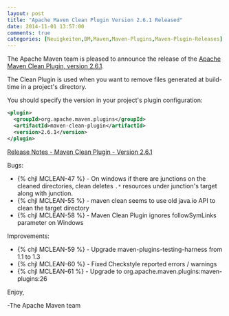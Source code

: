 ```yaml
---
layout: post
title: "Apache Maven Clean Plugin Version 2.6.1 Released"
date: 2014-11-01 13:57:00
comments: true
categories: [Neuigkeiten,BM,Maven,Maven-Plugins,Maven-Plugin-Releases]
---
```

The Apache Maven team is pleased to announce the release of the 
[Apache Maven Clean Plugin, version 2.6.1](http://maven.apache.org/plugins/maven-clean-plugin/).

The Clean Plugin is used when you want to remove files generated at build-time
in a project's directory.

You should specify the version in your project's plugin configuration:

``` xml
<plugin>
  <groupId>org.apache.maven.plugins</groupId>
  <artifactId>maven-clean-plugin</artifactId>
  <version>2.6.1</version>
</plugin>
```

[Release Notes - Maven Clean Plugin - Version 2.6.1](http://jira.codehaus.org/secure/ReleaseNote.jspa?projectId=11128&version=20685)

Bugs:

 * {% chjl MCLEAN-47 %} - On windows if there are junctions on the cleaned directories, clean deletes `.*` resources under junction's target along with junction.
 * {% chjl MCLEAN-55 %} - maven clean seems to use old java.io API to clean the target directory
 * {% chjl MCLEAN-58 %} - Maven Clean Plugin ignores followSymLinks parameter on Windows

Improvements:

 * {% chjl MCLEAN-59 %} - Upgrade maven-plugins-testing-harness from 1.1 to 1.3
 * {% chjl MCLEAN-60 %} - Fixed Checkstyle reported errors / warnings
 * {% chjl MCLEAN-61 %} - Upgrade to org.apache.maven.plugins:maven-plugins:26

Enjoy,

-The Apache Maven team
